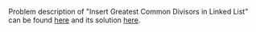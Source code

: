 Problem description of "Insert Greatest Common Divisors in Linked List" can be found [here](https://leetcode.com/problems/insert-greatest-common-divisors-in-linked-list/description/?envType=study-plan&id=level-3) and its solution [here](https://github.com/aurimas13/Solutions-To-Problems/blob/main/LeetCode/Python%20Solutions/Insert%20Greatest%20Common%20Divisors%20in%20Linked%20List/insert.py).
